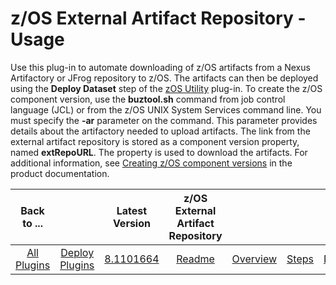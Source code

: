 
z/OS External Artifact Repository - Usage
=========================================

Use this plug-in to automate downloading of z/OS artifacts from a Nexus Artifactory or JFrog repository to z/OS. The artifacts can then be deployed using the **Deploy Dataset** step of the [zOS Utility](http://www.urbancode.com/plugin/zos-utility/) plug-in.
To create the z/OS component version, use the **buztool.sh** command from job control language (JCL) or from the z/OS UNIX System Services command line. You must specify the **-ar** parameter on the command. This parameter provides details about the artifactory needed to upload artifacts. The link from the external artifact repository is stored as a component version property, named **extRepoURL**. The property is used to download the artifacts.
For additional information, see [Creating z/OS component versions](https://www.ibm.com/support/knowledgecenter/en/SS4GSP_7.0.4/com.ibm.udeploy.doc/topics/zos_runtools.html) in the product documentation.

|          Back to ...          |                                |                                                               Latest Version                                                                | z/OS External Artifact Repository ||||
|:-----------------------------:|:------------------------------:|:-------------------------------------------------------------------------------------------------------------------------------------------:|:---------------------------------:| :---: | :---: | :---: |
| [All Plugins](../../index.md) | [Deploy Plugins](../README.md) | [8.1101664](https://raw.githubusercontent.com/UrbanCode/IBM-UCD-PLUGINS/main/files/zOS-external-artifact-download/ExtArtRepo-8.1101664.zip) |        [Readme](README.md)        |[Overview](overview.md)|[Steps](steps.md)|[Downloads](downloads.md)|
